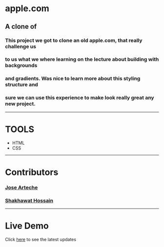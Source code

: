 # apple.com
A clone of  
---
### This project we got to clone an old apple.com, that really challenge us
### to us what we where learning on the lecture about building with backgrounds
### and gradients.  Was nice to learn more about this styling structure and
### sure we can use this experience to make look really great any new project.
---
# TOOLS
- HTML
- CSS
---
# Contributors

### [Jose Arteche](https://github.com/trillianjose)
### [Shakhawat Hossain](https://github.com/shshamim63)
---
# Live Demo

Click [here](https://raw.githack.com/shshamim63/apple.com/development/index.html) to see the latest updates
